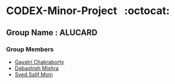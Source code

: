 # CODEX-Minor-Project  &nbsp;&nbsp;:octocat:

## Group Name : ALUCARD

### Group Members
* [Gayatri Chakraborty](https://github.com/gayatric)
* [Debashish Mishra](https://github.com/Zanark)
* [Syed Salif Moin](https://github.com/salif-04)
